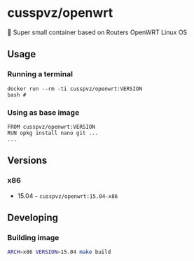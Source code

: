 # cusspvz/openwrt

:minibus: Super small container based on Routers OpenWRT Linux OS

## Usage

### Running a terminal
```
docker run --rm -ti cusspvz/openwrt:VERSION
bash #
```

### Using as base image
```
FROM cusspvz/openwrt:VERSION
RUN opkg install nano git ...
...
```

## Versions

### x86
* 15.04 - `cusspvz/openwrt:15.04-x86`

## Developing

### Building image
```bash
ARCH=x86 VERSION=15.04 make build
```

